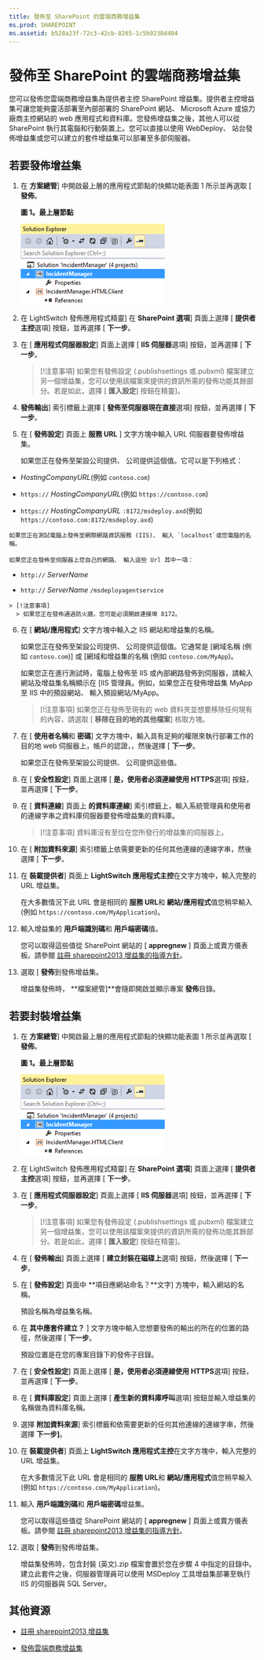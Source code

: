 ```yaml
---
title: 發佈至 SharePoint 的雲端商務增益集
ms.prod: SHAREPOINT
ms.assetid: b528a23f-72c3-42cb-8265-1c5b9238d404
---
```



# 發佈至 SharePoint 的雲端商務增益集
您可以發佈您雲端商務增益集為提供者主控 SharePoint 增益集。提供者主控增益集可讓您能夠靈活部署至內部部署的 SharePoint 網站、 Microsoft Azure 或協力廠商主控網站的 web 應用程式和資料庫。您發佈增益集之後，其他人可以從 SharePoint 執行其電腦和行動裝置上。您可以直接以使用 WebDeploy、 站台發佈增益集或您可以建立的套件增益集可以部署至多部伺服器。
## 若要發佈增益集
<a name="publish"> </a>


1. 在 **方案總管**] 中開啟最上層的應用程式節點的快顯功能表圖 1 所示並再選取 [ **發佈**。
    
   **圖 1。最上層節點**

  

     ![IncidentManager 節點](images/CBA_IM_18.PNG)
  

  

  
2. 在 LightSwitch 發佈應用程式精靈] 在 **SharePoint 選項**] 頁面上選擇 [ **提供者主控**選項] 按鈕，並再選擇 [ **下一步**。
    
  
3. 在 [ **應用程式伺服器設定**] 頁面上選擇 [ **IIS 伺服器**選項] 按鈕，並再選擇 [ **下一步**。
    
    > [!注意事項]
      > 如果您有發佈設定 (.publishsettings 或.pubxml) 檔案建立另一個增益集，您可以使用該檔案來提供的資訊所需的發佈功能其餘部分。若是如此，選擇 [ **匯入設定**] 按鈕在精靈]。
4. **發佈輸出**] 索引標籤上選擇 [ **發佈至伺服器現在直接**選項] 按鈕，並再選擇 [ **下一步**。
    
  
5. 在 [ **發佈設定**] 頁面上 **服務 URL** ] 文字方塊中輸入 URL 伺服器要發佈增益集。
    
    如果您正在發佈至架設公司提供、 公司提供這個值。它可以是下列格式：
    
  -  _HostingCompanyURL_(例如 `contoso.com`)
    
  
  -  `https://` _HostingCompanyURL_(例如 `https://contoso.com`)
    
  
  -  `https://` _HostingCompanyURL_ `:8172/msdeploy.axd`(例如 `https://contoso.com:8172/msdeploy.axd`)
    
  

    如果您正在測試電腦上發佈至網際網路資訊服務 (IIS)、 輸入 `localhost`或您電腦的名稱。
    
    如果您正在發佈至伺服器上您自己的網路、 輸入這些 Url 其中一項：
    
  -  `http://` _ServerName_
    
  
  -  `http://` _ServerName_ `/msdeployagentservice`
    
  

    > [!注意事項]
      > 如果您正在發佈通過防火牆，您可能必須開啟連接埠 8172。
6. 在 [ **網站/應用程式**] 文字方塊中輸入之 IIS 網站和增益集的名稱。
    
    如果您正在發佈至架設公司提供、 公司提供這個值。它通常是 [網域名稱 (例如 `contoso.com`)] 或 [網域和增益集的名稱 (例如 `contoso.com/MyApp`)。
    
    如果您正在進行測試時，電腦上發佈至 IIS 或內部網路發佈到伺服器，請輸入網站及增益集名稱顯示在 [IIS 管理員。例如，如果您正在發佈增益集 MyApp 至 IIS 中的預設網站、 輸入預設網站/MyApp。
    
    > [!注意事項]
      > 如果您正在發佈至現有的 web 資料夾並想要移除任何現有的內容，請選取 [ **移除在目的地的其他檔案**] 核取方塊。
7. 在 [ **使用者名稱**和 **密碼**] 文字方塊中，輸入具有足夠的權限來執行部署工作的目的地 web 伺服器上，帳戶的認證，，然後選擇 [ **下一步**。
    
    如果您正在發佈至架設公司提供、 公司提供這些值。
    
  
8. 在 [ **安全性設定**] 頁面上選擇 [ **是，使用者必須連線使用 HTTPS**選項] 按鈕，並再選擇 [ **下一步**。
    
  
9. 在 [ **資料連線**] 頁面上 **的資料庫連線**] 索引標籤上，輸入系統管理員和使用者的連線字串之資料庫伺服器要發佈增益集的資料庫。
    
    > [!注意事項]
      > 資料庫沒有至位在您所發行的增益集的伺服器上。
10. 在 [ **附加資料來源**] 索引標籤上依需要更新的任何其他連線的連線字串，然後選擇 [ **下一步**。
    
  
11. 在 **裝載提供者**] 頁面上 **LightSwitch 應用程式主控**在文字方塊中，輸入完整的 URL 增益集。
    
    在大多數情況下此 URL 會是相同的 **服務 URL**和 **網站/應用程式**值您稍早輸入 (例如 `https://contoso.com/MyApplication`)。
    
  
12. 輸入增益集的 **用戶端識別碼**和 **用戶端密碼**值。
    
    您可以取得這些值從 SharePoint 網站的 [ **appregnew** ] 頁面上或賣方儀表板。請參閱 [註冊 sharepoint2013 增益集的指導方針](http://msdn.microsoft.com/en-us/library/office/jj687469%28v=office.15%29.aspx)。
    
  
13. 選取 [ **發佈**到發佈增益集。
    
    增益集發佈時， **檔案總管]**會隨即開啟並顯示專案 **發佈**目錄。
    
  

## 若要封裝增益集
<a name="package"> </a>


1. 在 **方案總管**] 中開啟最上層的應用程式節點的快顯功能表圖 1 所示並再選取 [ **發佈**。
    
   **圖 1。最上層節點**

  

     ![IncidentManager 節點](images/CBA_IM_18.PNG)
  

    
    
  
2. 在 LightSwitch 發佈應用程式精靈] 在 **SharePoint 選項**] 頁面上選擇 [ **提供者主控**選項] 按鈕，並再選擇 [ **下一步**。
    
  
3. 在 [ **應用程式伺服器設定**] 頁面上選擇 [ **IIS 伺服器**選項] 按鈕，並再選擇 [ **下一步**。
    
    > [!注意事項]
      > 如果您有發佈設定 (.publishsettings 或.pubxml) 檔案建立另一個增益集，您可以使用該檔案來提供的資訊所需的發佈功能其餘部分。若是如此，選擇 [ **匯入設定**] 按鈕在精靈]。
4. 在 [ **發佈輸出**] 頁面上選擇 [ **建立封裝在磁碟上**選項] 按鈕，然後選擇 [ **下一步**。
    
  
5. 在 [ **發佈設定**] 頁面中 **項目應網站命名？**文字] 方塊中，輸入網站的名稱。
    
    預設名稱為增益集名稱。
    
  
6. 在 **其中應套件建立？** ] 文字方塊中輸入您想要發佈的輸出的所在的位置的路徑，然後選擇 [ **下一步**。
    
    預設位置是在您的專案目錄下的發佈子目錄。
    
  
7. 在 [ **安全性設定**] 頁面上選擇 [ **是，使用者必須連線使用 HTTPS**選項] 按鈕，並再選擇 [ **下一步**。
    
  
8. 在 [ **資料庫設定**] 頁面上選擇 [ **產生新的資料庫呼叫**選項] 按鈕並輸入增益集的名稱做為資料庫名稱。
    
  
9. 選擇 **附加資料來源**] 索引標籤和依需要更新的任何其他連線的連線字串，然後選擇 **下一步]**。
    
  
10. 在 **裝載提供者**] 頁面上 **LightSwitch 應用程式主控**在文字方塊中，輸入完整的 URL 增益集。
    
    在大多數情況下此 URL 會是相同的 **服務 URL**和 **網站/應用程式**值您稍早輸入 (例如 `https://contoso.com/MyApplication`)。
    
  
11. 輸入 **用戶端識別碼**和 **用戶端密碼**增益集。
    
    您可以取得這些值從 SharePoint 網站的 [ **appregnew** ] 頁面上或賣方儀表板。請參閱 [註冊 sharepoint2013 增益集的指導方針](http://msdn.microsoft.com/en-us/library/office/jj687469%28v=office.15%29.aspx)。
    
  
12. 選取 [ **發佈**到發佈增益集。
    
    增益集發佈時，包含封裝 (英文).zip 檔案會置於您在步驟 4 中指定的目錄中。建立此套件之後，伺服器管理員可以使用 MSDeploy 工具增益集部署至執行 IIS 的伺服器與 SQL Server。
    
  

## 其他資源
<a name="bk_addresources"> </a>


-  [註冊 sharepoint2013 增益集](register-sharepoint-add-ins-2013.md)
    
  
-  [發佈雲端商務增益集](publish-cloud-business-add-ins.md)
    
  

